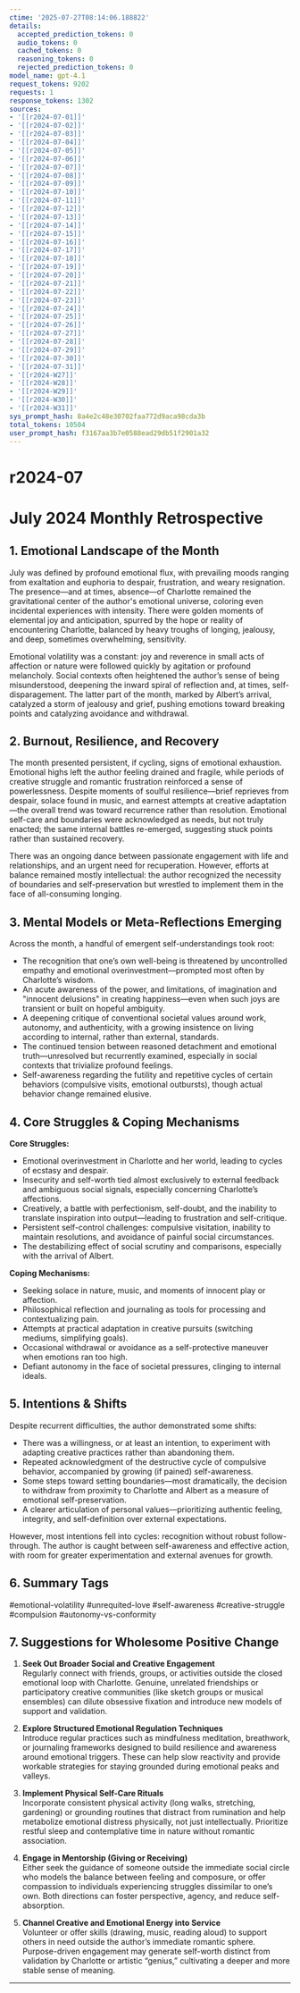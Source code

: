```yaml
---
ctime: '2025-07-27T08:14:06.188822'
details:
  accepted_prediction_tokens: 0
  audio_tokens: 0
  cached_tokens: 0
  reasoning_tokens: 0
  rejected_prediction_tokens: 0
model_name: gpt-4.1
request_tokens: 9202
requests: 1
response_tokens: 1302
sources:
- '[[r2024-07-01]]'
- '[[r2024-07-02]]'
- '[[r2024-07-03]]'
- '[[r2024-07-04]]'
- '[[r2024-07-05]]'
- '[[r2024-07-06]]'
- '[[r2024-07-07]]'
- '[[r2024-07-08]]'
- '[[r2024-07-09]]'
- '[[r2024-07-10]]'
- '[[r2024-07-11]]'
- '[[r2024-07-12]]'
- '[[r2024-07-13]]'
- '[[r2024-07-14]]'
- '[[r2024-07-15]]'
- '[[r2024-07-16]]'
- '[[r2024-07-17]]'
- '[[r2024-07-18]]'
- '[[r2024-07-19]]'
- '[[r2024-07-20]]'
- '[[r2024-07-21]]'
- '[[r2024-07-22]]'
- '[[r2024-07-23]]'
- '[[r2024-07-24]]'
- '[[r2024-07-25]]'
- '[[r2024-07-26]]'
- '[[r2024-07-27]]'
- '[[r2024-07-28]]'
- '[[r2024-07-29]]'
- '[[r2024-07-30]]'
- '[[r2024-07-31]]'
- '[[r2024-W27]]'
- '[[r2024-W28]]'
- '[[r2024-W29]]'
- '[[r2024-W30]]'
- '[[r2024-W31]]'
sys_prompt_hash: 8a4e2c48e30702faa772d9aca98cda3b
total_tokens: 10504
user_prompt_hash: f3167aa3b7e0588ead29db51f2901a32
---
```

# r2024-07

# July 2024 Monthly Retrospective

## 1. Emotional Landscape of the Month

July was defined by profound emotional flux, with prevailing moods ranging from exaltation and euphoria to despair, frustration, and weary resignation. The presence—and at times, absence—of Charlotte remained the gravitational center of the author's emotional universe, coloring even incidental experiences with intensity. There were golden moments of elemental joy and anticipation, spurred by the hope or reality of encountering Charlotte, balanced by heavy troughs of longing, jealousy, and deep, sometimes overwhelming, sensitivity.

Emotional volatility was a constant: joy and reverence in small acts of affection or nature were followed quickly by agitation or profound melancholy. Social contexts often heightened the author’s sense of being misunderstood, deepening the inward spiral of reflection and, at times, self-disparagement. The latter part of the month, marked by Albert’s arrival, catalyzed a storm of jealousy and grief, pushing emotions toward breaking points and catalyzing avoidance and withdrawal.

## 2. Burnout, Resilience, and Recovery

The month presented persistent, if cycling, signs of emotional exhaustion. Emotional highs left the author feeling drained and fragile, while periods of creative struggle and romantic frustration reinforced a sense of powerlessness. Despite moments of soulful resilience—brief reprieves from despair, solace found in music, and earnest attempts at creative adaptation—the overall trend was toward recurrence rather than resolution. Emotional self-care and boundaries were acknowledged as needs, but not truly enacted; the same internal battles re-emerged, suggesting stuck points rather than sustained recovery.

There was an ongoing dance between passionate engagement with life and relationships, and an urgent need for recuperation. However, efforts at balance remained mostly intellectual: the author recognized the necessity of boundaries and self-preservation but wrestled to implement them in the face of all-consuming longing.

## 3. Mental Models or Meta-Reflections Emerging

Across the month, a handful of emergent self-understandings took root:
- The recognition that one’s own well-being is threatened by uncontrolled empathy and emotional overinvestment—prompted most often by Charlotte’s wisdom.
- An acute awareness of the power, and limitations, of imagination and "innocent delusions" in creating happiness—even when such joys are transient or built on hopeful ambiguity.
- A deepening critique of conventional societal values around work, autonomy, and authenticity, with a growing insistence on living according to internal, rather than external, standards.
- The continued tension between reasoned detachment and emotional truth—unresolved but recurrently examined, especially in social contexts that trivialize profound feelings.
- Self-awareness regarding the futility and repetitive cycles of certain behaviors (compulsive visits, emotional outbursts), though actual behavior change remained elusive.

## 4. Core Struggles & Coping Mechanisms

**Core Struggles:**
- Emotional overinvestment in Charlotte and her world, leading to cycles of ecstasy and despair.
- Insecurity and self-worth tied almost exclusively to external feedback and ambiguous social signals, especially concerning Charlotte’s affections.
- Creatively, a battle with perfectionism, self-doubt, and the inability to translate inspiration into output—leading to frustration and self-critique.
- Persistent self-control challenges: compulsive visitation, inability to maintain resolutions, and avoidance of painful social circumstances.
- The destabilizing effect of social scrutiny and comparisons, especially with the arrival of Albert.

**Coping Mechanisms:**
- Seeking solace in nature, music, and moments of innocent play or affection.
- Philosophical reflection and journaling as tools for processing and contextualizing pain.
- Attempts at practical adaptation in creative pursuits (switching mediums, simplifying goals).
- Occasional withdrawal or avoidance as a self-protective maneuver when emotions ran too high.
- Defiant autonomy in the face of societal pressures, clinging to internal ideals.

## 5. Intentions & Shifts

Despite recurrent difficulties, the author demonstrated some shifts:
- There was a willingness, or at least an intention, to experiment with adapting creative practices rather than abandoning them.
- Repeated acknowledgment of the destructive cycle of compulsive behavior, accompanied by growing (if pained) self-awareness.
- Some steps toward setting boundaries—most dramatically, the decision to withdraw from proximity to Charlotte and Albert as a measure of emotional self-preservation.
- A clearer articulation of personal values—prioritizing authentic feeling, integrity, and self-definition over external expectations.

However, most intentions fell into cycles: recognition without robust follow-through. The author is caught between self-awareness and effective action, with room for greater experimentation and external avenues for growth.

## 6. Summary Tags

#emotional-volatility #unrequited-love #self-awareness #creative-struggle #compulsion #autonomy-vs-conformity

## 7. Suggestions for Wholesome Positive Change

1. **Seek Out Broader Social and Creative Engagement**  
   Regularly connect with friends, groups, or activities outside the closed emotional loop with Charlotte. Genuine, unrelated friendships or participatory creative communities (like sketch groups or musical ensembles) can dilute obsessive fixation and introduce new models of support and validation.

2. **Explore Structured Emotional Regulation Techniques**  
   Introduce regular practices such as mindfulness meditation, breathwork, or journaling frameworks designed to build resilience and awareness around emotional triggers. These can help slow reactivity and provide workable strategies for staying grounded during emotional peaks and valleys.

3. **Implement Physical Self-Care Rituals**  
   Incorporate consistent physical activity (long walks, stretching, gardening) or grounding routines that distract from rumination and help metabolize emotional distress physically, not just intellectually. Prioritize restful sleep and contemplative time in nature without romantic association.

4. **Engage in Mentorship (Giving or Receiving)**  
   Either seek the guidance of someone outside the immediate social circle who models the balance between feeling and composure, or offer compassion to individuals experiencing struggles dissimilar to one’s own. Both directions can foster perspective, agency, and reduce self-absorption.

5. **Channel Creative and Emotional Energy into Service**  
   Volunteer or offer skills (drawing, music, reading aloud) to support others in need outside the author’s immediate romantic sphere. Purpose-driven engagement may generate self-worth distinct from validation by Charlotte or artistic “genius,” cultivating a deeper and more stable sense of meaning.

---